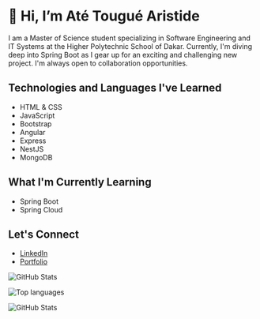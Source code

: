 # 👋 Hi, I’m Até Tougué Aristide

I am a Master of Science student specializing in Software Engineering and IT Systems at the Higher Polytechnic School of Dakar. Currently, I'm diving deep into Spring Boot as I gear up for an exciting and challenging new project. I'm always open to collaboration opportunities.

## Technologies and Languages I've Learned
- HTML & CSS
- JavaScript
- Bootstrap
- Angular
- Express
- NestJS
- MongoDB

## What I'm Currently Learning
- Spring Boot
- Spring Cloud

## Let's Connect
- [LinkedIn](https://linkedin.com/in/atetheone)
- [Portfolio](http://atetheone.tech)

<!-- [![ GitHub Activity Graph](https://github-readme-activity-graph.vercel.app/graph?username=atetheone)](https://git.io/J1Ycx) -->
![GitHub Stats](https://github-readme-stats.vercel.app/api?username=atetheone&show_icons=true&locale=en&bg_color=0d1117&text_color=ffffff&repo=convoychat)

![Top languages](https://github-readme-stats.vercel.app/api/top-langs?username=atetheone&show_icons=true&locale=en&bg_color=0d1117&text_color=ffffff)


![GitHub Stats](https://github-readme-streak-stats.herokuapp.com/?user=atetheone&theme=dark&background=0d1117&date_format=M%20j%5B%2C%20Y%5D)



<!---
atetheone/atetheone is a ✨ special ✨ repository because its `README.md` (this file) appears on your GitHub profile.
You can click the Preview link to take a look at your changes.
--->
